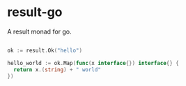 # result-go 

A result monad for go. 


```go

ok := result.Ok("hello")

hello_world := ok.Map(func(x interface{}) interface{} {
  return x.(string) + " world"
}) 


```

